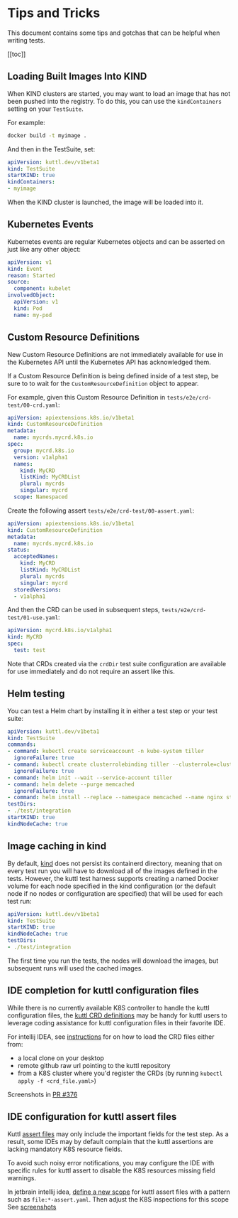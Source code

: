 # Tips and Tricks

This document contains some tips and gotchas that can be helpful when writing tests.

[[toc]]

## Loading Built Images Into KIND

When KIND clusters are started, you may want to load an image that has not been pushed into the registry. To do this, you can use the `kindContainers` setting on your `TestSuite`.

For example:

```sh
docker build -t myimage .
```

And then in the TestSuite, set:

```yaml
apiVersion: kuttl.dev/v1beta1
kind: TestSuite
startKIND: true
kindContainers:
- myimage
```

When the KIND cluster is launched, the image will be loaded into it.

## Kubernetes Events

Kubernetes events are regular Kubernetes objects and can be asserted on just like any other object:

```yaml
apiVersion: v1
kind: Event
reason: Started
source:
  component: kubelet
involvedObject:
  apiVersion: v1
  kind: Pod
  name: my-pod
```

## Custom Resource Definitions

New Custom Resource Definitions are not immediately available for use in the Kubernetes API until the Kubernetes API has acknowledged them.

If a Custom Resource Definition is being defined inside of a test step, be sure to to wait for the `CustomResourceDefinition` object to appear.

For example, given this Custom Resource Definition in `tests/e2e/crd-test/00-crd.yaml`:

```yaml
apiVersion: apiextensions.k8s.io/v1beta1
kind: CustomResourceDefinition
metadata:
  name: mycrds.mycrd.k8s.io
spec:
  group: mycrd.k8s.io
  version: v1alpha1
  names:
    kind: MyCRD
    listKind: MyCRDList
    plural: mycrds
    singular: mycrd
  scope: Namespaced
```

Create the following assert `tests/e2e/crd-test/00-assert.yaml`:

```yaml
apiVersion: apiextensions.k8s.io/v1beta1
kind: CustomResourceDefinition
metadata:
  name: mycrds.mycrd.k8s.io
status:
  acceptedNames:
    kind: MyCRD
    listKind: MyCRDList
    plural: mycrds
    singular: mycrd
  storedVersions:
  - v1alpha1
```

And then the CRD can be used in subsequent steps, `tests/e2e/crd-test/01-use.yaml`:

```yaml
apiVersion: mycrd.k8s.io/v1alpha1
kind: MyCRD
spec:
  test: test
```

Note that CRDs created via the `crdDir` test suite configuration are available for use immediately and do not require an assert like this.

## Helm testing

You can test a Helm chart by installing it in either a test step or your test suite:

```yaml
apiVersion: kuttl.dev/v1beta1
kind: TestSuite
commands:
- command: kubectl create serviceaccount -n kube-system tiller
  ignoreFailure: true
- command: kubectl create clusterrolebinding tiller --clusterrole=cluster-admin --serviceaccount=kube-system:tiller
  ignoreFailure: true
- command: helm init --wait --service-account tiller
- command: helm delete --purge memcached
  ignoreFailure: true
- command: helm install --replace --namespace memcached --name nginx stable/memcached
testDirs:
- ./test/integration
startKIND: true
kindNodeCache: true
```

## Image caching in kind

By default, [kind](https://kind.sigs.k8s.io/) does not persist its containerd directory, meaning that on every test run you will have to download all of the images defined in the tests. However, the kuttl test harness supports creating a named Docker volume for each node specified in the kind configuration (or the default node if no nodes or configuration are specified) that will be used for each test run:

```yaml
apiVersion: kuttl.dev/v1beta1
kind: TestSuite
startKIND: true
kindNodeCache: true
testDirs:
- ./test/integration
```

The first time you run the tests, the nodes will download the images, but subsequent runs will used the cached images.

## IDE completion for kuttl configuration files

While there is no currently available K8S controller to handle the kuttl configuration files,
the [kuttl CRD definitions](https://github.com/kudobuilder/kuttl/blob/main/crds/) may be handy for kuttl users to leverage coding assistance for kuttl configuration files in
their favorite IDE.

For intellij IDEA, see [instructions](https://www.jetbrains.com/help/idea/kubernetes.html#crd) for on how to load the CRD files either from:
- a local clone on your desktop
- remote github raw url pointing to the kuttl repository
- from a K8S cluster where you'd register the CRDs (by running `kubectl apply -f <crd_file.yaml>`)

Screenshots in [PR #376](https://github.com/kudobuilder/kuttl/pull/376)

## IDE configuration for kuttl assert files

Kuttl [assert files](asserts-errors.md) may only include the important fields for the test step. As a result, some IDEs may by default complain that the kuttl assertions are lacking mandatory K8S resource fields.

To avoid such noisy error notifications, you may configure the IDE with specific rules for kuttl assert to disable the K8S resources missing field warnings. 

In jetbrain intellij idea, [define a new scope](https://www.jetbrains.com/help/idea/settings-scopes.html) for kuttl assert files with a pattern such as `file:*-assert.yaml`. Then adjust the K8S inspections for this scope
See [screenshots](https://youtrack.jetbrains.com/issue/IDEA-307431/Kubernetes-Add-ability-to-suppress-k8s-schema-inspections-locally-by-comment#focus=Comments-27-6701307.0-0)
